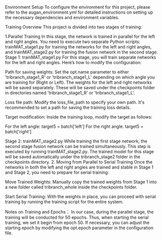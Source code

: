 Environment Setup
To configure the environment for this project, please refer to the augan_environment.yml for detailed instructions on setting up the necessary dependencies and environment variables.

Training Overview
This project is divided into two stages of training:

1.Parallel Training
  In this stage, the network is trained in parallel for the left and right angles. You need to execute two separate Python scripts: trainMAT_stage1.py for training the networks for the left and right angles, and trainMAT_stage2.py for training the fusion network in the second stage.
  Stage 1: trainMAT_stage1.py
  For this stage, you will train separate networks for the left and right angles. Here’s how to modify the configuration:
  
  Path for saving weights:
  Set the opt.name parameter to either 'tribranch_stage1_R' or 'tribranch_stage1_L' depending on which angle you are training for (Right or Left).
  The weights for the left and right networks will be saved separately. These will be saved under the checkpoints folder in directories named 'tribranch_stage1_R' or 'tribranch_stage1_L'.
  
  Loss file path:
  Modify the loss_file_path to specify your own path. It's recommended to set a path for saving the training loss details.
  
  Target modification:
  Inside the training loop, modify the target as follows:
  
  For the left angle: target5 = batch['left']
  For the right angle: target5 = batch['right']
  
  Stage 2: trainMAT_stage2.py
  While training the first stage network, the second stage fusion network can be trained simultaneously. This step is executed by running trainMAT_stage2.py. The trained model for this stage will be saved automatically under the tribranch_stage2 folder in the checkpoints directory.
2. Moving from Parallel to Serial Training
  Once the networks in both the left and right angles are trained and stable in Stage 1 and Stage 2, you need to prepare for serial training:
  
  Move Trained Weights:
  Manually copy the trained weights from Stage 1 into a new folder called tribranch_whole inside the checkpoints folder.
  
  Start Serial Training:
  With the weights in place, you can proceed with serial training by running the training script for the entire system.
  
  Notes on Training and Epochs：
  In our case, during the parallel stage, the training will be conducted for 50 epochs. Thus, when starting the serial training, we set it begin from epoch 50. If necessary, you can adjust the starting epoch by modifying the opt.epoch parameter in the configuration file.
